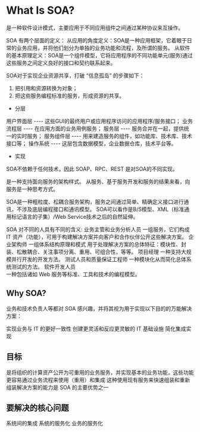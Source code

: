 # What Is SOA?

是一种软件设计模式，主要应用于不同应用组件之间通过某种协议来互操作。  

SOA 有两个层面的定义：
从应用的角度定义：SOA是一种应用框架，它着眼于日常的业务应用，并将他们划分为单独的业务功能和流程，及所谓的服务。
从软件的基本原理定义：SOA是一个组件模型，它将应用程序的不同功能单元(服务)通过这些服务之间定义良好的接口和契约联系起来。

SOA对于实现企业资源共享，打破 “信息孤岛” 的步骤如下：
1. 把引用和资源转换为对象；
2. 把这些服务编程标准的服务，形成资源的共享。

* 分层

用户界面层 ---- 这些GUI的最终用户或应用程序访问的应用程序/服务接口；
业务流程层 ---- 在应用方面的业务用例服务；
服务层 ---- 服务合并在一起，提供统一的实时服务；
服务组件层 ---- 用来建造服务的组件，如功能库、技术库、技术接口等；
操作系统 ---- 这层包含数据模型，企业数据仓库，技术平台等。

* 实现

SOA不依赖于任何技术，因此 SOAP、RPC、REST 是对SOA的不同实现。

是一种支持面向服务的架构样式。
从服务、基于服务开发和服务的结果来看，向服务是一种思考方式。

SOA是一种粗粒度、松耦合服务架构，服务之间通过简单、精确定义接口进行通讯，不涉及底层编程接口和通讯模型。
SOA可以看作是B/S模型、XML（标准通用标记语言的子集）/Web Service技术之后的自然延伸。

SOA 对不同的人具有不同的含义:
业务主管和业务分析人员
	一组服务，它们构成 IT 资产（功能），可用于构建解决方案并向客户和合作伙伴公开这些解决方案。
企业架构师
	一组体系结构原理和模式
	用于处理解决方案的总体特征：模块性、封装、松散耦合、关注事项分离、重用、可组合性，等等。
项目经理
	一种支持大规模并行开发的开发方法。
测试人员和质量保证工程师
	一种模块化从而简化总体系统测试的方法。
软件开发人员	
	一种包括诸如 Web 服务等标准、工具和技术的编程模型。

## Why SOA?

业务和技术负责人等都对 SOA 感兴趣，并将其视为用于实现以下目的的万能解决方案：

实现业务与 IT 的更好一致性
创建更灵活和反应更灵敏的 IT 基础设施
简化集成实现

## 目标

是将组织的计算资产公开为可重用的业务服务，并实现基本的业务功能，这些功能更容易通过业务流程来使用（重用）和集成
这种使用现有服务来快速组装和重新组装解决方案的能力是 SOA 的主要优势之一

## 要解决的核心问题

系统间的集成
系统的服务化
业务的服务化

